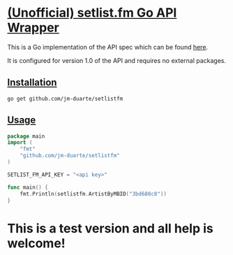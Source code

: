 # [(Unofficial) setlist.fm Go API Wrapper](https://api.setlist.fm/)

This is a Go implementation of the API spec which can be found [here](https://api.setlist.fm/).

It is configured for version 1.0 of the API and requires no external packages.

## [Installation](#install)
```
go get github.com/jm-duarte/setlistfm
```

## [Usage](#usage)
```go
package main
import (
    "fmt"
    "github.com/jm-duarte/setlistfm"
)

SETLIST_FM_API_KEY = "<api key>"

func main() {
    fmt.Println(setlistfm.ArtistByMBID("3bd680c8")) 
}
```

# This is a test version and all help is welcome!

